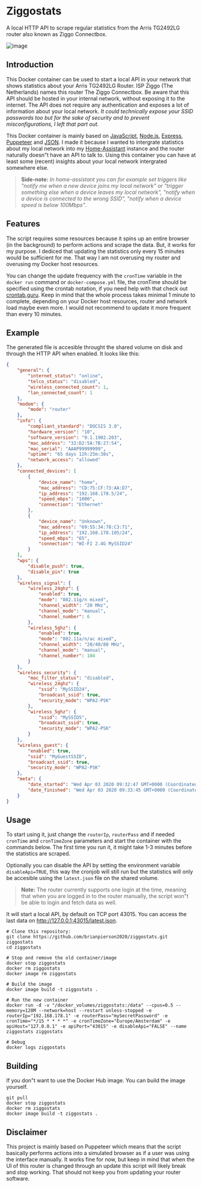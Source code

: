 # Ziggostats
A local HTTP API to scrape regular statistics from the Arris TG2492LG router also known as Ziggo Connectbox.

![image](https://user-images.githubusercontent.com/64499648/80610260-6cb82d80-8a39-11ea-8d3a-b27470d9aa57.png)

## Introduction
This Docker container can be used to start a local API in your network that shows statistics about your Arris TG2492LG Router. ISP Ziggo (The Netherlands) names this router The Ziggo Connectbox. Be aware that this API should be hosted in your internal network, without exposing it to the internet. The API does not require any authentication and exposes a lot of information about your local network. _It could technically expose your SSID passwords too but for the sake of security and to prevent misconfigurations, I left that part out._

This Docker container is mainly based on [JavaScript](https://en.wikipedia.org/wiki/JavaScript), [Node.js](https://nodejs.org/), [Express](https://github.com/expressjs/express), [Puppeteer](https://github.com/puppeteer/puppeteer/) and [JSON](https://en.wikipedia.org/wiki/JSON). I made it because I wanted to intergrate statistics about my local network into my [Home-Assistant](https://www.home-assistant.io/) instance and the router naturally doesn"t have an API to talk to. Using this container you can have at least some (recent) insights about your local network intergrated somewhere else.

> **Side-note:** _In home-assistant you can for example set triggers like "notify me when a new device joins my local network" or "trigger something else when a device leaves my local network", "notify when a device is connected to the wrong SSID", "notify when a device speed is below 100Mbps"_.

## Features
The script requires some resources because it spins up an entire browser (in the background) to perform actions and scrape the data. But, it works for my purpose.  I dediced that updating the statistics only every 15 minutes would be sufficient for me. That way I am not overusing my router and overusing my Docker host resources.

You can change the update frequency with the `cronTime` variable in the `docker run` command or `docker-compose.yml` file, the cronTime should be specified using the crontab notation, if you need help with that check out [crontab.guru](https://crontab.guru/). Keep in mind that the whole process takes minimal 1 minute to complete, depending on your Docker host resources, router and network load maybe even more. I would not recommend to update it more frequent than every 10 minutes.

## Example

The generated file is accesible throught the shared volume on disk and through the HTTP API when enabled. It looks like this:

```json
{
    "general": {
        "internet_status": "online",
        "telco_status": "disabled",
        "wireless_connected_count": 1,
        "lan_connected_count": 1
    },
    "modem": {
        "mode": "router"
    },
    "info": {
        "compliant_standard": "DOCSIS 3.0",
        "hardware_version": "10",
        "software_version": "9.1.1902.203",
        "mac_address": "32:D2:5A:7B:27:54",
        "mac_serial": "AAAP99999999",
        "uptime": "65 days 12h:25m:38s",
        "network_access": "allowed"
    },
    "connected_devices": [
        {
            "device_name": "home",
            "mac_address": "CD:75:CF:73:AA:D7",
            "ip_address": "192.168.178.5/24",
            "speed_mbps": "1000",
            "connection": "Ethernet"
        },
        {
            "device_name": "Unknown",
            "mac_address": "69:55:34:78:C3:71",
            "ip_address": "192.168.178.105/24",
            "speed_mbps": "65",
            "connection": "WI-FI 2.4G MySSID24"
        }
    ],
    "wps": {
        "disable_push": true,
        "disable_pin": true
    },
    "wireless_signal": {
        "wireless_24ghz": {
            "enabled": true,
            "mode": "802.11g/n mixed",
            "channel_width": "20 MHz",
            "channel_mode": "manual",
            "channel_number": 6
        },
        "wireless_5ghz": {
            "enabled": true,
            "mode": "802.11a/n/ac mixed",
            "channel_width": "20/40/80 MHz",
            "channel_mode": "manual",
            "channel_number": 104
        }
    },
    "wireless_security": {
        "mac_filter_status": "disabled",
        "wireless_24ghz": {
            "ssid": "MySSID24",
            "broadcast_ssid": true,
            "security_mode": "WPA2-PSK"
        },
        "wireless_5ghz": {
            "ssid": "MySSID5",
            "broadcast_ssid": true,
            "security_mode": "WPA2-PSK"
        }
    },
    "wireless_guest": {
        "enabled": true,
        "ssid": "MyGuestSSID",
        "broadcast_ssid": true,
        "security_mode": "WPA2-PSK"
    },
    "meta": {
        "date_started": "Wed Apr 03 2020 09:32:47 GMT+0000 (Coordinated Universal Time)",
        "date_finished": "Wed Apr 03 2020 09:33:45 GMT+0000 (Coordinated Universal Time)"
    }
}
```

## Usage
To start using it, just change the `routerIp`, `routerPass` and if needed `cronTime` and `cronTimeZone` parameters and start the container with the commands below. The first time you run it, it might take 1-3 minutes before the statistics are scraped.

Optionally you can disable the API by setting the environment variable `disableApi=TRUE`, this way the cronjob will still run but the statistics will only be accesible using the `latest.json` file on the shared volume.

> **Note:** The router currently supports one login at the time, meaning that when you are logged in to the router manually, the script won"t be able to login and fetch data as well.

It will start a local API, by default on TCP port 43015. You can access the last data on http://127.0.0.1:43015/latest.json.

    # Clone this repository:
    git clone https://github.com/brianpierson2020/ziggostats.git ziggostats
    cd ziggostats
    
    # Stop and remove the old container/image
    docker stop ziggostats
    docker rm ziggostats
    docker image rm ziggostats

    # Build the image
    docker image build -t ziggostats .

    # Run the new container
    docker run -d -v "/docker_volumes/ziggostats:/data" --cpus=0.5 --memory=128M --network=host --restart unless-stopped -e routerIp="192.168.178.1" -e routerPass="mySecretPassword" -e cronTime="*/15 * * * *" -e cronTimeZone="Europe/Amsterdam" -e apiHost="127.0.0.1" -e apiPort="43015" -e disableApi="FALSE" --name ziggostats ziggostats

    # Debug
    docker logs ziggostats

## Building
If you don"t want to use the Docker Hub image. You can build the image yourself.

    git pull
    docker stop ziggostats
    docker rm ziggostats
    docker image build -t ziggostats .

## Disclaimer
This project is mainly based on Puppeteer which means that the script basically performs actions into a simulated browser as if a user was using the interface manually. It works fine for now, but keep in mind that when the UI of this router is changed through an update this script will likely break and stop working. That should not keep you from updating your router software.
